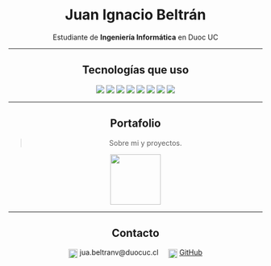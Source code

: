 <div align="center">

# Juan Ignacio Beltrán

Estudiante de **Ingeniería Informática** en Duoc UC  

---

## Tecnologías que uso 

<p align="center">
  <img src="https://img.shields.io/badge/HTML5-E34F26?style=for-the-badge&logo=html5&logoColor=white"/>
  <img src="https://img.shields.io/badge/CSS3-1572B6?style=for-the-badge&logo=css3&logoColor=white"/>
  <img src="https://img.shields.io/badge/JavaScript-F7DF1E?style=for-the-badge&logo=javascript&logoColor=black"/>
  <img src="https://img.shields.io/badge/Python-3776AB?style=for-the-badge&logo=python&logoColor=white"/>
  <img src="https://img.shields.io/badge/Java-ED8B00?style=for-the-badge&logo=openjdk&logoColor=white"/>
  <img src="https://img.shields.io/badge/Spring_Boot-6DB33F?style=for-the-badge&logo=springboot&logoColor=white"/>
  <img src="https://img.shields.io/badge/Oracle_SQL-F80000?style=for-the-badge&logo=oracle&logoColor=white"/>
  <img src="https://img.shields.io/badge/GitHub-181717?style=for-the-badge&logo=github&logoColor=white"/>
</p>

---

## Portafolio

> Sobre mi y proyectos.


<a href="https://juanbeltranv.github.io/Frontend-Tienda/">
  <img src="https://cdn-icons-png.flaticon.com/512/639/639371.png" width="100" style="vertical-align:middle;"/>
</a>

---

## Contacto

<p align="center">
  <img src="https://icones.pro/wp-content/uploads/2021/05/icones-de-messagerie-vert.png" width="18" style="vertical-align:middle;"/> 
  jua.beltranv@duocuc.cl  
  &nbsp;&nbsp;&nbsp;
  <img src="https://images.icon-icons.com/3685/PNG/512/github_logo_icon_229278.png" width="18" style="vertical-align:middle;"/>
  <a href="https://github.com/JuanBeltranV">GitHub</a>
</p>

</div>
